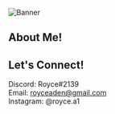 ![Banner](https://roycearoc.github.io/Personal-Website/images/banner.png)
## About Me!
 

## Let's Connect!
Discord: Royce#2139  
Email: royceaden@gmail.com  
Instagram: @royce.a1
